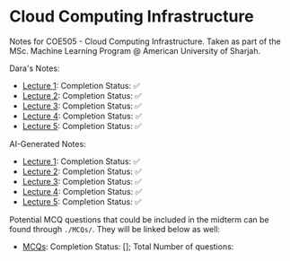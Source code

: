 # Cloud Computing Infrastructure
Notes for COE505 - Cloud Computing Infrastructure. Taken as part of the MSc. Machine Learning Program @ American University of Sharjah.

Dara's Notes:

- [Lecture 1](https://github.com/DaraVaram/Cloud-Computing-Infrastructure/blob/main/Lecture-1.md): Completion Status: ✅
- [Lecture 2](https://github.com/DaraVaram/Cloud-Computing-Infrastructure/blob/main/Lecture-2.md): Completion Status: ✅
- [Lecture 3](https://github.com/DaraVaram/Cloud-Computing-Infrastructure/blob/main/Lecture-3.md): Completion Status: ✅
- [Lecture 4](https://github.com/DaraVaram/Cloud-Computing-Infrastructure/blob/main/Lecture-4.md): Completion Status: ✅
- [Lecture 5](https://github.com/DaraVaram/Cloud-Computing-Infrastructure/blob/main/Lecture-5.md): Completion Status: ✅

AI-Generated Notes: 


- [Lecture 1](https://github.com/DaraVaram/Cloud-Computing-Infrastructure/blob/main/AI/Lecture1.md): Completion Status: ✅
- [Lecture 2](https://github.com/DaraVaram/Cloud-Computing-Infrastructure/blob/main/AI/Lecture2.md): Completion Status: ✅
- [Lecture 3](https://github.com/DaraVaram/Cloud-Computing-Infrastructure/blob/main/AI/Lecture3.md): Completion Status: ✅
- [Lecture 4](https://github.com/DaraVaram/Cloud-Computing-Infrastructure/blob/main/AI/Lecture4.md): Completion Status: ✅
- [Lecture 5](https://github.com/DaraVaram/Cloud-Computing-Infrastructure/blob/main/AI/Lecture5.md): Completion Status: ✅

Potential MCQ questions that could be included in the midterm can be found through ```./MCQs/```. They will be linked below as well: 

- [MCQs](https://github.com/DaraVaram/Cloud-Computing-Infrastructure/blob/main/MCQs/Selection.md): Completion Status: []; Total Number of questions: 
